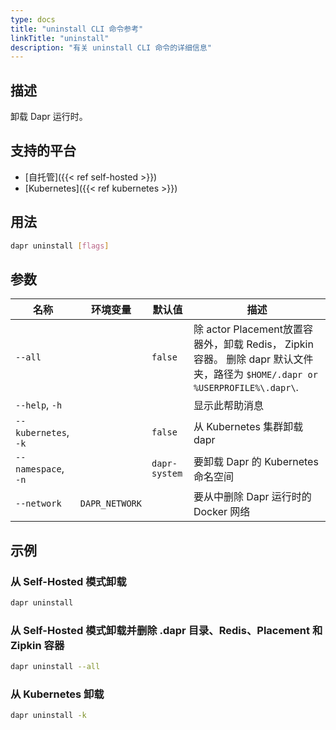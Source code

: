 ```yaml
---
type: docs
title: "uninstall CLI 命令参考"
linkTitle: "uninstall"
description: "有关 uninstall CLI 命令的详细信息"
---
```


## 描述

卸载 Dapr 运行时。

## 支持的平台

- [自托管]({{< ref self-hosted >}})
- [Kubernetes]({{< ref kubernetes >}})

## 用法

```bash
dapr uninstall [flags]
```

## 参数

| 名称                   | 环境变量           | 默认值           | 描述                                                                                                       |
| -------------------- | -------------- | ------------- | -------------------------------------------------------------------------------------------------------- |
| `--all`              |                | `false`       | 除 actor Placement放置容器外，卸载 Redis， Zipkin 容器。 删除 dapr 默认文件夹，路径为 `$HOME/.dapr or %USERPROFILE%\.dapr\`. |
| `--help`, `-h`       |                |               | 显示此帮助消息                                                                                                  |
| `--kubernetes`, `-k` |                | `false`       | 从 Kubernetes 集群卸载 dapr                                                                                   |
| `--namespace`, `-n`  |                | `dapr-system` | 要卸载 Dapr 的 Kubernetes 命名空间                                                                               |
| `--network`          | `DAPR_NETWORK` |               | 要从中删除 Dapr 运行时的 Docker 网络                                                                                |

## 示例

### 从 Self-Hosted 模式卸载
```bash
dapr uninstall
```

### 从 Self-Hosted 模式卸载并删除 .dapr 目录、Redis、Placement 和 Zipkin 容器
```bash
dapr uninstall --all
```

### 从 Kubernetes 卸载
```bash
dapr uninstall -k
```
